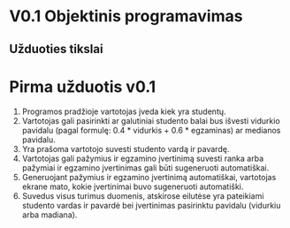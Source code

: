 # V0.1 Objektinis programavimas

## Užduoties tikslai

# Pirma užduotis v0.1
1. Programos pradžioje vartotojas įveda kiek yra studentų.
2. Vartotojas gali pasirinkti ar galutiniai studento balai bus išvesti vidurkio pavidalu (pagal formulę: 0.4 * vidurkis + 0.6 * egzaminas) ar medianos pavidalu.
3. Yra prašoma vartotojo suvesti studento vardą ir pavardę.
4. Vartotojas gali pažymius ir egzamino įvertinimą suvesti ranka arba pažymiai ir egzamino įvertinimas gali būti sugeneruoti automatiškai.
5. Generuojant pažymius ir egzamino įvertinimą automatiškai, vartotojas ekrane mato, kokie įvertinimai buvo sugeneruoti automatiški.
6. Suvedus visus turimus duomenis, atskirose eilutėse yra pateikiami studento vardas ir pavardė bei įvertinimas pasirinktu pavidalu (vidurkiu arba madiana).
